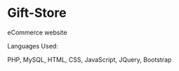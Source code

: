# Gift-Store
eCommerce website

Languages Used:

PHP, MySQL, HTML, CSS, JavaScript, JQuery, Bootstrap

